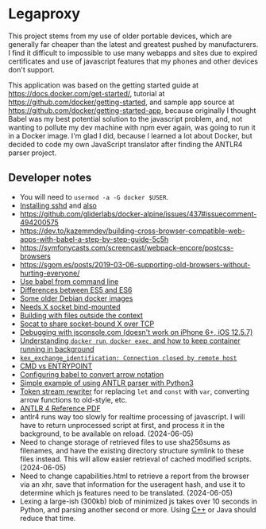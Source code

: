 # Legaproxy

This project stems from my use of older portable devices, which are generally
far cheaper than the latest and greatest pushed by manufacturers. I find it
difficult to impossible to use many webapps and sites due to expired
certificates and use of javascript features that my phones and other devices
don't support.

This application was based on the getting started guide at
<https://docs.docker.com/get-started/>, tutorial at
<https://github.com/docker/getting-started>, and sample app source at
<https://github.com/docker/getting-started-app>, because originally I
thought Babel was my best potential solution to the javascript problem,
and, not wanting to pollute my dev machine with npm ever again, was going
to run it in a Docker image. I'm glad I did, because I learned a lot about
Docker, but decided to code my own JavaScript translator after finding the
ANTLR4 parser project.

## Developer notes

* You will need to `usermod -a -G docker $USER`.
* [Installing sshd](https://www.cyberciti.biz/faq/how-to-install-openssh-server-on-alpine-linux-including-docker/) and [also](https://wiki.alpinelinux.org/wiki/Setting_up_a_SSH_server)
* <https://github.com/gliderlabs/docker-alpine/issues/437#issuecomment-494200575>
* <https://dev.to/kazemmdev/building-cross-browser-compatible-web-apps-with-babel-a-step-by-step-guide-5c5h>
* <https://symfonycasts.com/screencast/webpack-encore/postcss-browsers>
* <https://sgom.es/posts/2019-03-06-supporting-old-browsers-without-hurting-everyone/>
* [Use babel from command line](https://babeljs.io/docs/babel-cli)
* [Differences between ES5 and ES6](https://medium.com/sliit-foss/es5-vs-es6-in-javascript-cb10f5fd600c)
* [Some older Debian docker images](https://github.com/madworx/docker-debian-archive)
* [Needs X socket bind-mounted](https://unix.stackexchange.com/a/317533/2769)
* [Building with files outside the context](https://www.baeldung.com/ops/docker-include-files-outside-build-context)
* [Socat to share socket-bound X over TCP](https://askubuntu.com/a/41788/135108)
* [Debugging with jsconsole.com (doesn't work on iPhone 6+, iOS 12.5.7)](https://www.codeblocq.com/2016/03/Remote-JavaScript-debugging-with-jsconsole/)
* [Understanding `docker run`, `docker exec`, and how to keep container running in background](https://linuxhandbook.com/run-docker-container/)
* [`kex_exchange_identification: Connection closed by remote host`](https://github.com/gliderlabs/docker-alpine/issues/437)
* [CMD vs ENTRYPOINT](https://www.cloudbees.com/blog/understanding-dockers-cmd-and-entrypoint-instructions)
* [Configuring babel to convert arrow notation](https://stackoverflow.com/questions/52821427/javascript-babel-preset-env-not-transpiling-arrow-functions-for-ie11)
* [Simple example of using ANTLR parser with Python3](https://github.com/bentrevett/python-antlr-example)
* [Token stream rewriter](https://www.antlr.org/api/Java/org/antlr/v4/runtime/TokenStreamRewriter.html) for replacing `let` and `const` with `var`, converting arrow functions to old-style, etc.
* [ANTLR 4 Reference PDF](https://dl.icdst.org/pdfs/files3/a91ace57a8c4c8cdd9f1663e1051bf93.pdf)
* antlr4 runs way too slowly for realtime processing of javascript. I will
  have to return unprocessed script at first, and process it in the background,
  to be available on reload. (2024-06-05)
* Need to change storage of retrieved files to use sha256sums as filenames,
  and have the existing directory structure symlink to these files instead.
  This will allow easier retrieval of cached modified scripts. (2024-06-05)
* Need to change capabilities.html to retrieve a report from the browser via
  an xhr, save that information for the useragent hash, and use it to determine
  which js features need to be translated. (2024-06-05)
* Lexing a large-ish (300kb) blob of minimized js takes over 10 seconds in
  Python, and parsing another second or more. Using
  [C++](https://www.codeproject.com/Articles/5308882/ANTLR-Parsing-and-Cplusplus-Part-1-Introduction)
  or Java should reduce that time.
